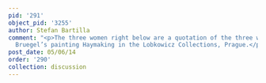 ```yaml
---
pid: '291'
object_pid: '3255'
author: Stefan Bartilla
comment: "<p>The three women right below are a quotation of the three women on Pieter
  Bruegel’s painting Haymaking in the Lobkowicz Collections, Prague.</p>\n"
post_date: 05/06/14
order: '290'
collection: discussion
---
```

